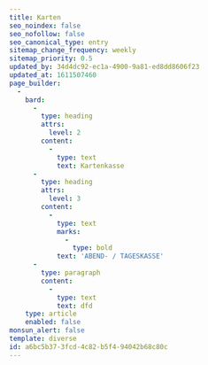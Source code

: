 ```yaml
---
title: Karten
seo_noindex: false
seo_nofollow: false
seo_canonical_type: entry
sitemap_change_frequency: weekly
sitemap_priority: 0.5
updated_by: 34d4dc92-ec1a-4900-9a81-ed8dd8606f23
updated_at: 1611507460
page_builder:
  -
    bard:
      -
        type: heading
        attrs:
          level: 2
        content:
          -
            type: text
            text: Kartenkasse
      -
        type: heading
        attrs:
          level: 3
        content:
          -
            type: text
            marks:
              -
                type: bold
            text: 'ABEND- / TAGESKASSE'
      -
        type: paragraph
        content:
          -
            type: text
            text: dfd
    type: article
    enabled: false
monsun_alert: false
template: diverse
id: a6bc5b37-3fcd-4c82-b5f4-94042b68c80c
---
```

